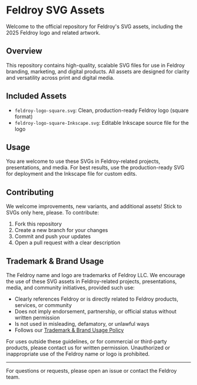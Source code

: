 # Feldroy SVG Assets

Welcome to the official repository for Feldroy's SVG assets, including the 2025 Feldroy logo and related artwork.

## Overview

This repository contains high-quality, scalable SVG files for use in Feldroy branding, marketing, and digital products. All assets are designed for clarity and versatility across print and digital media.

## Included Assets

- `feldroy-logo-square.svg`: Clean, production-ready Feldroy logo (square format)
- `feldroy-logo-square-Inkscape.svg`: Editable Inkscape source file for the logo

## Usage

You are welcome to use these SVGs in Feldroy-related projects, presentations, and media. For best results, use the production-ready SVG for deployment and the Inkscape file for custom edits.

## Contributing

We welcome improvements, new variants, and additional assets! Stick to SVGs only here, please. To contribute:

1. Fork this repository
2. Create a new branch for your changes
3. Commit and push your updates
4. Open a pull request with a clear description


## Trademark & Brand Usage

The Feldroy name and logo are trademarks of Feldroy LLC. We encourage the use of these SVG assets in Feldroy-related projects, presentations, media, and community initiatives, provided such use:

- Clearly references Feldroy or is directly related to Feldroy products, services, or community
- Does not imply endorsement, partnership, or official status without written permission
- Is not used in misleading, defamatory, or unlawful ways
- Follows our [Trademark & Brand Usage Policy](./TRADEMARK_POLICY.md)

For uses outside these guidelines, or for commercial or third-party products, please contact us for written permission. Unauthorized or inappropriate use of the Feldroy name or logo is prohibited.

---

For questions or requests, please open an issue or contact the Feldroy team.
